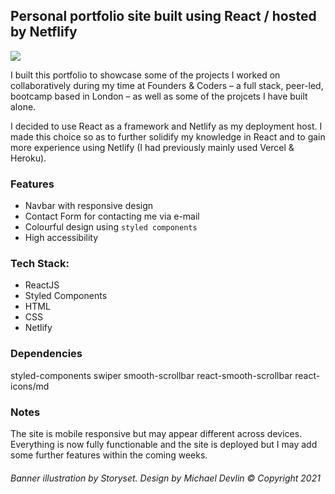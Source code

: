 ## Personal portfolio site built using React / hosted by Netflify

![](https://user-images.githubusercontent.com/23028288/122434214-ce658f00-cf8e-11eb-93cb-c27f63585f0c.png)

I built this portfolio to showcase some of the projects I worked on collaboratively during my time at Founders & Coders – a full stack, peer-led, bootcamp based in London – as well as some of the projcets I have built alone.

I decided to use React as a framework and Netlify as my deployment host. I made this choice so as to further solidify my knowledge in React and to gain more experience using Netlify (I had previously mainly used Vercel & Heroku).

### Features
- Navbar with responsive design
- Contact Form for contacting me via e-mail
- Colourful design using ```styled components```
- High accessibility

### Tech Stack:
- ReactJS
- Styled Components
- HTML
- CSS
- Netlify

### Dependencies
styled-components
swiper
smooth-scrollbar
react-smooth-scrollbar
react-icons/md

### Notes

The site is mobile responsive but may appear different across devices. Everything is now fully functionable and the site is deployed but I may add some further features within the coming weeks.


###### *Banner illustration by Storyset. Design by Michael Devlin © Copyright 2021*

